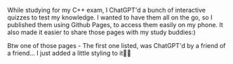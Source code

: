 While studying for my C++ exam, I ChatGPT'd a bunch of interactive quizzes to test my knowledge. I wanted to have them all on the go, so I published them using Github Pages, to access them easily on my phone.
It also made it easier to share those pages with my study buddies:)

Btw one of those pages - The first one listed, was ChatGPT'd by a friend of a friend... I just added a little styling to it😶‍🌫️
